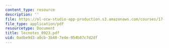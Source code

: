 ```yaml
---
content_type: resource
description: ''
file: https://ol-ocw-studio-app-production.s3.amazonaws.com/courses/17-874-quantitative-research-methods-multivariate-spring-2004/0adbe9d3a0cb3b407e4e954b07c7d2df_lecnotes_0923.pdf
file_type: application/pdf
resourcetype: Document
title: lecnotes_0923.pdf
uid: 0adbe9d3-a0cb-3b40-7e4e-954b07c7d2df
---
```

